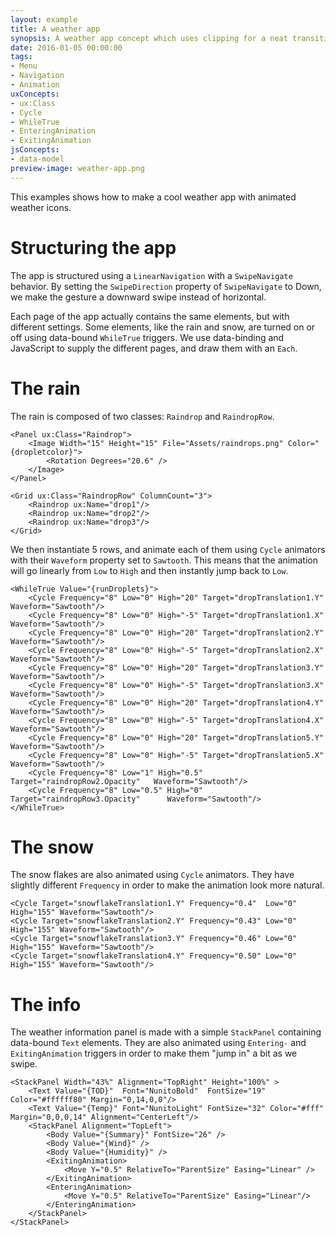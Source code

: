 ```yaml
---
layout: example
title: A weather app
synopsis: A weather app concept which uses clipping for a neat transition effect
date: 2016-01-05 00:00:00
tags:
- Menu
- Navigation
- Animation
uxConcepts:
- ux:Class
- Cycle
- WhileTrue
- EnteringAnimation
- ExitingAnimation
jsConcepts:
- data-model
preview-image: weather-app.png
---
```

This examples shows how to make a cool weather app with animated weather icons.

# Structuring the app

The app is structured using a `LinearNavigation` with a `SwipeNavigate` behavior. By setting the `SwipeDirection` property of `SwipeNavigate` to Down, we make the gesture a downward swipe instead of horizontal.

Each page of the app actually contains the same elements, but with different settings. Some elements, like the rain and snow, are turned on or off using data-bound `WhileTrue` triggers. We use data-binding and JavaScript to supply the different pages, and draw them with an `Each`.

# The rain

The rain is composed of two classes: `Raindrop` and `RaindropRow`.

<!-- snippet-begin:code/MainView.ux:raindrop -->

```
<Panel ux:Class="Raindrop">
    <Image Width="15" Height="15" File="Assets/raindrops.png" Color="{dropletcolor}">
        <Rotation Degrees="20.6" />
    </Image>
</Panel>
```

<!-- snippet-end -->

<!-- snippet-begin:code/MainView.ux:raindroprow -->

```
<Grid ux:Class="RaindropRow" ColumnCount="3">
    <Raindrop ux:Name="drop1"/>
    <Raindrop ux:Name="drop2"/>
    <Raindrop ux:Name="drop3"/>
</Grid>
```

<!-- snippet-end -->

We then instantiate 5 rows, and animate each of them using `Cycle` animators with their `Waveform` property set to `Sawtooth`. This means that the animation will go linearly from `Low` to `High` and then instantly jump back to `Low`.

<!-- snippet-begin:code/MainView.ux:rainanimation -->

```
<WhileTrue Value="{runDroplets}">
    <Cycle Frequency="8" Low="0" High="20" Target="dropTranslation1.Y"  Waveform="Sawtooth"/>
    <Cycle Frequency="8" Low="0" High="-5" Target="dropTranslation1.X"  Waveform="Sawtooth"/>
    <Cycle Frequency="8" Low="0" High="20" Target="dropTranslation2.Y"  Waveform="Sawtooth"/>
    <Cycle Frequency="8" Low="0" High="-5" Target="dropTranslation2.X"  Waveform="Sawtooth"/>
    <Cycle Frequency="8" Low="0" High="20" Target="dropTranslation3.Y"  Waveform="Sawtooth"/>
    <Cycle Frequency="8" Low="0" High="-5" Target="dropTranslation3.X"  Waveform="Sawtooth"/>
    <Cycle Frequency="8" Low="0" High="20" Target="dropTranslation4.Y"  Waveform="Sawtooth"/>
    <Cycle Frequency="8" Low="0" High="-5" Target="dropTranslation4.X"  Waveform="Sawtooth"/>
    <Cycle Frequency="8" Low="0" High="20" Target="dropTranslation5.Y"  Waveform="Sawtooth"/>
    <Cycle Frequency="8" Low="0" High="-5" Target="dropTranslation5.X"  Waveform="Sawtooth"/>
    <Cycle Frequency="8" Low="1" High="0.5" Target="raindropRow2.Opacity"   Waveform="Sawtooth"/>
    <Cycle Frequency="8" Low="0.5" High="0" Target="raindropRow3.Opacity"      Waveform="Sawtooth"/>
</WhileTrue>
```

<!-- snippet-end -->

# The snow

The snow flakes are also animated using `Cycle` animators. They have slightly different `Frequency` in order to make the animation look more natural.

<!-- snippet-begin:code/MainView.ux:snowflakeanimation -->

```
<Cycle Target="snowflakeTranslation1.Y" Frequency="0.4"  Low="0" High="155" Waveform="Sawtooth"/>
<Cycle Target="snowflakeTranslation2.Y" Frequency="0.43" Low="0" High="155" Waveform="Sawtooth"/>
<Cycle Target="snowflakeTranslation3.Y" Frequency="0.46" Low="0" High="155" Waveform="Sawtooth"/>
<Cycle Target="snowflakeTranslation4.Y" Frequency="0.50" Low="0" High="155" Waveform="Sawtooth"/>
```

<!-- snippet-end -->


# The info

The weather information panel is made with a simple `StackPanel` containing data-bound `Text` elements. They are also animated using `Entering-` and `ExitingAnimation` triggers in order to make them "jump in" a bit as we swipe.

<!-- snippet-begin:code/MainView.ux:textpart -->

```
<StackPanel Width="43%" Alignment="TopRight" Height="100%" >
    <Text Value="{TOD}"  Font="NunitoBold"  FontSize="19" Color="#ffffff80" Margin="0,14,0,0"/>
    <Text Value="{Temp}" Font="NunitoLight" FontSize="32" Color="#fff"      Margin="0,0,0,14" Alignment="CenterLeft"/>
    <StackPanel Alignment="TopLeft">
        <Body Value="{Summary}" FontSize="26" />
        <Body Value="{Wind}" />
        <Body Value="{Humidity}" />
        <ExitingAnimation>
            <Move Y="0.5" RelativeTo="ParentSize" Easing="Linear" />
        </ExitingAnimation>
        <EnteringAnimation>
            <Move Y="0.5" RelativeTo="ParentSize" Easing="Linear"/>
        </EnteringAnimation>
    </StackPanel>
</StackPanel>
```

<!-- snippet-end -->
